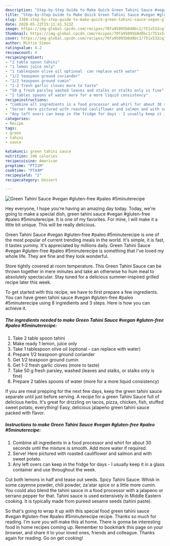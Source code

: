 ```yaml
---
description: "Step-by-Step Guide to Make Quick Green Tahini Sauce #vegan #gluten-free #paleo #5minuterecipe"
title: "Step-by-Step Guide to Make Quick Green Tahini Sauce #vegan #gluten-free #paleo #5minuterecipe"
slug: 3380-step-by-step-guide-to-make-quick-green-tahini-sauce-vegan-gluten-free-paleo-5minuterecipe
date: 2020-05-22T15:11:41.513Z
image: https://img-global.cpcdn.com/recipes/70fa95095b0d8bc1/751x532cq70/green-tahini-sauce-vegan-gluten-free-paleo-5minuterecipe-recipe-main-photo.jpg
thumbnail: https://img-global.cpcdn.com/recipes/70fa95095b0d8bc1/751x532cq70/green-tahini-sauce-vegan-gluten-free-paleo-5minuterecipe-recipe-main-photo.jpg
cover: https://img-global.cpcdn.com/recipes/70fa95095b0d8bc1/751x532cq70/green-tahini-sauce-vegan-gluten-free-paleo-5minuterecipe-recipe-main-photo.jpg
author: Mittie Simon
ratingvalue: 4.2
reviewcount: 4
recipeingredient:
- "2 table spoon tahini"
- "1 lemon juice only"
- "1 tablespoon olive oil optional  can replace with water"
- "1/2 teaspoon ground coriander"
- "1/2 teaspoon ground cumin"
- "1-2 fresh garlic cloves more to taste"
- "50 g fresh parsley washed leaves and stalks or stalks only is fine"
- "2 tables spoons of water more for a more liquid consistency"
recipeinstructions:
- "Combine all ingredients in a food processor and whirl for about 30 seconds until the mixture is smooth. Add more water if required."
- "Serve! Here pictured with roasted cauliflower and salmon and with sweet potato."
- "Any left overs can keep in the fridge for days - I usually keep it in a glass container and use throughout the week."
categories:
- Recipe
tags:
- green
- tahini
- sauce

katakunci: green tahini sauce 
nutrition: 246 calories
recipecuisine: American
preptime: "PT21M"
cooktime: "PT44M"
recipeyield: "2"
recipecategory: Dessert

---
```



![Green Tahini Sauce #vegan #gluten-free #paleo #5minuterecipe](https://img-global.cpcdn.com/recipes/70fa95095b0d8bc1/751x532cq70/green-tahini-sauce-vegan-gluten-free-paleo-5minuterecipe-recipe-main-photo.jpg)

Hey everyone, I hope you're having an amazing day today. Today, we're going to make a special dish, green tahini sauce #vegan #gluten-free #paleo #5minuterecipe. It is one of my favorites. For mine, I will make it a little bit unique. This will be really delicious.

Green Tahini Sauce #vegan #gluten-free #paleo #5minuterecipe is one of the most popular of current trending meals in the world. It's simple, it is fast, it tastes yummy. It's appreciated by millions daily. Green Tahini Sauce #vegan #gluten-free #paleo #5minuterecipe is something that I've loved my whole life. They are fine and they look wonderful.

Store tightly covered at room temperature. This Green Tahini Sauce can be thrown together in mere minutes and take an otherwise ho hum meal to absolutely spectacular. Stay tuned for a delicious summer-inspired grilled recipe later this week.


To get started with this recipe, we have to first prepare a few ingredients. You can have green tahini sauce #vegan #gluten-free #paleo #5minuterecipe using 8 ingredients and 3 steps. Here is how you can achieve it.

<!--inarticleads1-->

##### The ingredients needed to make Green Tahini Sauce #vegan #gluten-free #paleo #5minuterecipe:

1. Take 2 table spoon tahini
1. Make ready 1 lemon, juice only
1. Take 1 tablespoon olive oil (optional - can replace with water)
1. Prepare 1/2 teaspoon ground coriander
1. Get 1/2 teaspoon ground cumin
1. Get 1-2 fresh garlic cloves (more to taste)
1. Take 50 g fresh parsley, washed (leaves and stalks, or stalks only is fine)
1. Prepare 2 tables spoons of water (more for a more liquid consistency)


If you are meal prepping for the next few days, keep the green tahini sauce separate until just before serving. A recipe for a green Tahini Sauce full of delicious herbs. It&#39;s great for drizzling on tacos, pizza, chicken, fish, stuffed sweet potato, everything! Easy, delicious jalapeño green tahini sauce packed with flavor. 

<!--inarticleads2-->

##### Instructions to make Green Tahini Sauce #vegan #gluten-free #paleo #5minuterecipe:

1. Combine all ingredients in a food processor and whirl for about 30 seconds until the mixture is smooth. Add more water if required.
1. Serve! Here pictured with roasted cauliflower and salmon and with sweet potato.
1. Any left overs can keep in the fridge for days - I usually keep it in a glass container and use throughout the week.


Cut both lemons in half and tease out seeds. Spicy Tahini Sauce: Whisk in some cayenne powder, chili powder, za&#39;atar spice or a little more cumin. You could also blend the tahini sauce in a food processor with a jalapeno or serrano pepper for that. Tahini sauce is used extensively in Middle Eastern cooking. It is typically made from pureed sesame seeds (tahini paste). 

So that's going to wrap it up with this special food green tahini sauce #vegan #gluten-free #paleo #5minuterecipe recipe. Thanks so much for reading. I'm sure you will make this at home. There is gonna be interesting food in home recipes coming up. Remember to bookmark this page on your browser, and share it to your loved ones, friends and colleague. Thanks again for reading. Go on get cooking!
